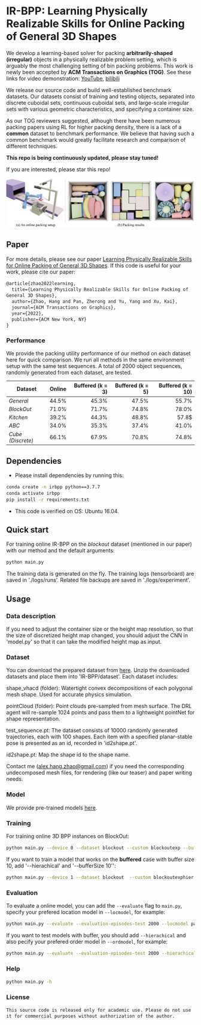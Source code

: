 # IR-BPP: Learning Physically Realizable Skills for Online Packing of General 3D Shapes


We develop a learning-based solver for packing **arbitrarily-shaped (irregular)** objects in a physically realizable problem setting, which is arguably the most challenging setting of bin packing problems. This work is newly been accepted by **ACM Transactions on Graphics (TOG)**. 
See these links for video demonstration: [YouTube](https://www.youtube.com/watch?v=z4Q05EGcW64&t=56s), [bilibili](https://www.bilibili.com/video/BV1ho4y1M7gG/)


We release our source code and build well-established benchmark datasets. Our datasets consist of training and testing objects, separated into discrete cuboidal sets, continuous cuboidal sets, and large-scale irregular sets with various geometric characteristics, and specifying a container size. 

As our TOG reviewers suggested, although there have been numerous packing papers using RL for higher packing density, there is a lack of a **common** dataset to benchmark performance. We believe that having such a common benchmark would greatly facilitate research and comparison of different techniques.


**This repo is being continuously updated, please stay tuned!**


If you are interested, please star this repo! 

![IR-BPP](images/teaser.png)

## Paper
For more details, please see our paper [Learning Physically Realizable Skills for Online Packing of General 3D Shapes](https://openreview.net/forum?id=bfuGjlCwAq). If this code is useful for your work, please cite our paper:

```
@article{zhao2022learning,
  title={Learning Physically Realizable Skills for Online Packing of General 3D Shapes},
  author={Zhao, Hang and Pan, Zherong and Yu, Yang and Xu, Kai},
  journal={ACM Transactions on Graphics},
  year={2022},
  publisher={ACM New York, NY}
}
``` 

### Performance 
We provide the packing utility performance of our method on each dataset here for quick comparison. We run all methods in the same environment setup with the same test sequences. A total of 2000 object sequences, randomly generated from each dataset, are tested.

| Dataset            | Online | Buffered (k = 3) | Buffered (k = 5) | Buffered (k = 10) |
|--------------------|:------:|-----------------:|-----------------:|------------------:|
| *General*          | 44.5%  |            45.3% |            47.5% |             55.7% |
| *BlockOut*         | 71.0%  |            71.7% |            74.8% |             78.0% |
| *Kitchen*          | 39.2%  |            44.3% |            48.8% |             57.8$ |
| *ABC*              | 34.0%  |            35.3% |            37.4% |             41.0% |
| *Cube (Discrete)*  | 66.1%  |            67.9% |            70.8% |             74.8% |


## Dependencies
* Please install dependencies by running this: 
```bash
conda create -n irbpp python==3.7.7
conda activate irbpp
pip install -r requirements.txt
```
* This code is verified on OS: Ubuntu 16.04.

## Quick start

For training online IR-BPP on the *blockout* dataset (mentioned in our paper) with our method and the default arguments:
```bash
python main.py 
```
The training data is generated on the fly. The training logs (tensorboard) are saved in './logs/runs'. Related file backups are saved in './logs/experiment'.

## Usage

### Data description

[//]: # (Describe your 3D container size and 3D item size in 'givenData.py')

[//]: # (```)

[//]: # (container_size: A vector of length 3 describing the size of the container in the x, y, z dimension.)

[//]: # (item_size_set:  A list records the size of each item. The size of each item is also described by a vector of length 3.)

[//]: # (```)
If you need to adjust the container size or the height map resolution, so that the size of discretized height map changed, you should adjust the CNN in 'model.py' so that it can take the modified height map as input.

### Dataset
You can download the prepared dataset from [here](https://drive.google.com/drive/folders/1TibQqFfzugui1gBI_wIcW6H6CzF_cIwj?usp=sharing). Unzip the downloaded datasets and place them into 'IR-BPP/dataset'. Each dataset includes:

shape_vhacd (folder): Watertight convex decompositions of each polygonal mesh shape. Used for accurate physics simulation.

pointCloud (folder): Point clouds pre-sampled from mesh surface. The DRL agent will re-sample 1024 points and pass them to a lightweight pointNet for shape representation.


test_sequence.pt: 
The dataset consists of 10000 randomly generated trajectories, each with 100 shapes. Each item with a specified planar-stable pose is presented as an id, recorded in 'id2shape.pt'.

id2shape.pt: Map the shape id to the shape name.

Contact me (alex.hang.zhao@gmail.com) if you need the corresponding undecomposed mesh files, for rendering (like our teaser) and paper writing needs.


### Model
We provide pre-trained models [here](https://drive.google.com/drive/folders/1s9W7lGUTvhpiQN2CDzxkxUiPAOEfj9Yr?usp=sharing).

[//]: # (trained using the EMS scheme in a discrete environment, where the bin size is &#40;10,10,10&#41; and the item size range from 1 to 5.)

### Training

For training online 3D BPP instances on  BlockOut:
```bash
python main.py --device 0 --dataset blockout --custom blockoutexp --bufferSize 1  --num_processes 16 --distributed --samplePointsNum 1024 --selectedAction 500 --resolutionA 0.02 --resolutionH 0.01
```
If you want to train a model that works on the **buffered** case with buffer size 10, add '--hierachical' and '--bufferSize 10'':
```bash
python main.py --device 1 --dataset blockout  --custom blockoutexphier --hierachical  --bufferSize 10 --num_processes 16 --distributed --samplePointsNum 1024 --selectedAction 500 --resolutionA 0.02 --resolutionH 0.01
```


### Evaluation
To evaluate a online model, you can add the `--evaluate` flag to `main.py`, specify your prefered location model in `--locmodel`, for example:
```bash
python main.py --evaluate --evaluation-episodes-test 2000 --locmodel path/to/your/location/model --device 0 --data_name blockout --custom blockoutexp --bufferSize 1  --num_processes 1 --samplePointsNum 1024 --selectedAction 500 --resolutionA 0.02 --resolutionH 0.01
```
If you want to test models with buffer, you should add `--hierachical` and also pecify your prefered order model in `--ordmodel`, for example:
```bash
python main.py --evaluate --evaluation-episodes-test 2000 --hierachical --locmodel path/to/your/location/model --ordmodel path/to/your/order/model --data_name blockout --custom blockoutexp --bufferSize 10  --num_processes 1  --samplePointsNum 1024 --selectedAction 500 --resolutionA 0.02 --resolutionH 0.01
```

### Help
```bash
python main.py -h
```

### License
```
This source code is released only for academic use. Please do not use it for commercial purposes without authorization of the author.
```
